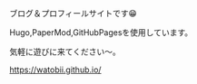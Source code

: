 ブログ＆プロフィールサイトです😁  

Hugo,PaperMod,GitHubPagesを使用しています。  

気軽に遊びに来てください～。  

https://watobii.github.io/